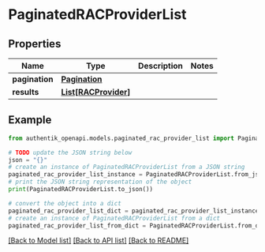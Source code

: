 # PaginatedRACProviderList


## Properties

Name | Type | Description | Notes
------------ | ------------- | ------------- | -------------
**pagination** | [**Pagination**](Pagination.md) |  | 
**results** | [**List[RACProvider]**](RACProvider.md) |  | 

## Example

```python
from authentik_openapi.models.paginated_rac_provider_list import PaginatedRACProviderList

# TODO update the JSON string below
json = "{}"
# create an instance of PaginatedRACProviderList from a JSON string
paginated_rac_provider_list_instance = PaginatedRACProviderList.from_json(json)
# print the JSON string representation of the object
print(PaginatedRACProviderList.to_json())

# convert the object into a dict
paginated_rac_provider_list_dict = paginated_rac_provider_list_instance.to_dict()
# create an instance of PaginatedRACProviderList from a dict
paginated_rac_provider_list_from_dict = PaginatedRACProviderList.from_dict(paginated_rac_provider_list_dict)
```
[[Back to Model list]](../README.md#documentation-for-models) [[Back to API list]](../README.md#documentation-for-api-endpoints) [[Back to README]](../README.md)


